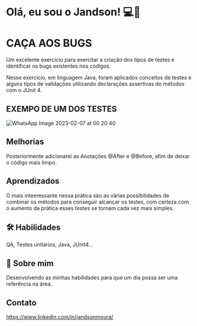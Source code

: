 
# Olá, eu sou o Jandson! 💻🍕


# CAÇA AOS BUGS

Um excelente exercício para exercitar a criação dos tipos de testes e identificar os bugs existentes nos códigos.

Nesse exercicio, em linguagem Java, foram aplicados conceitos de testes e alguns tipos de validações utilizando declarações assertivas do métodos com o JUnit 4.



## EXEMPO DE UM DOS TESTES

![WhatsApp Image 2023-02-07 at 00 20 40](https://user-images.githubusercontent.com/107883675/217140834-2e43b7a6-c478-49af-bdeb-4c2b24838078.jpeg)

## Melhorias

Posteriormente adicionarei as Anotações @After e @Before, afim de deixar o código mais limpo.


## Aprendizados

O mais inteeressante nessa prática são as várias possibilidades de combinar os métodos para conseguir alcançar os testes, com certeza com o aumento da prática esses testes se tornam cada vez mais simples.


## 🛠 Habilidades
QA, Testes unitários, Java, JUnit4...


## 🚀 Sobre mim
Desenvolvendo as minhas habilidades para que um dia possa ser uma referência na área.

## Contato

https://www.linkedin.com/in/jandsonmoura/
